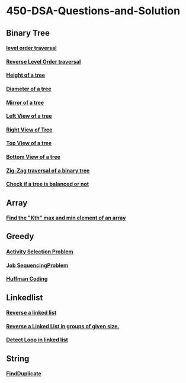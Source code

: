 # 450-DSA-Questions-and-Solution
## Binary Tree
#### [level order traversal](https://practice.geeksforgeeks.org/problems/level-order-traversal/1)
#### [Reverse Level Order traversal](https://practice.geeksforgeeks.org/problems/reverse-level-order-traversal/1)
#### [Height of a tree](https://practice.geeksforgeeks.org/problems/height-of-binary-tree/1)
#### [Diameter of a tree](https://practice.geeksforgeeks.org/problems/diameter-of-binary-tree/1)
#### [Mirror of a tree](https://www.geeksforgeeks.org/create-a-mirror-tree-from-the-given-binary-tree/)
#### [Left View of a tree](https://practice.geeksforgeeks.org/problems/left-view-of-binary-tree/1)
#### [Right View of Tree](https://practice.geeksforgeeks.org/problems/right-view-of-binary-tree/1)
#### [Top View of a tree](https://practice.geeksforgeeks.org/problems/top-view-of-binary-tree/1)
#### [Bottom View of a tree](https://practice.geeksforgeeks.org/problems/bottom-view-of-binary-tree/1)
#### [Zig-Zag traversal of a binary tree](https://practice.geeksforgeeks.org/problems/zigzag-tree-traversal/1)
#### [Check if a tree is balanced or not](https://practice.geeksforgeeks.org/problems/zigzag-tree-traversal/1)
## Array
#### [Find the "Kth" max and min element of an array ](https://practice.geeksforgeeks.org/problems/kth-smallest-element/0)
## Greedy
#### [Activity Selection Problem](https://practice.geeksforgeeks.org/problems/n-meetings-in-one-room-1587115620/1)
#### [Job SequencingProblem](https://practice.geeksforgeeks.org/problems/job-sequencing-problem-1587115620/1#)
#### [Huffman Coding](https://practice.geeksforgeeks.org/problems/huffman-encoding/0)
## Linkedlist
#### [Reverse a linked list](https://practice.geeksforgeeks.org/problems/reverse-a-linked-list/1#)
#### [Reverse a Linked List in groups of given size.](https://practice.geeksforgeeks.org/problems/reverse-a-linked-list-in-groups-of-given-size/1#)
#### [Detect Loop in linked list](https://practice.geeksforgeeks.org/problems/detect-loop-in-linked-list/1#)
## String
#### [FindDuplicate](https://leetcode.com/problems/find-all-duplicates-in-an-array/submissions/)

